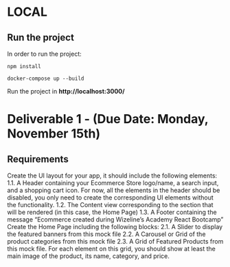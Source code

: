 # LOCAL
## Run the project
In order to run the project:
```
npm install
```

```
docker-compose up --build
```

Run the project in **http://localhost:3000/**

# Deliverable 1 - (Due Date: Monday, November 15th)
## Requirements
Create the UI layout for your app, it should include the following elements:
1.1. A Header containing your Ecommerce Store logo/name, a search input, and a shopping cart icon. For now, all the elements in the header should be disabled, you only need to create the corresponding UI elements without the functionality.
1.2. The Content view corresponding to the section that will be rendered (in this case, the Home Page)
1.3. A Footer containing the message “Ecommerce created during Wizeline’s Academy React Bootcamp”
Create the Home Page including the following blocks:
2.1. A Slider to display the featured banners from this mock file
2.2. A Carousel or Grid of the product categories from this mock file
2.3. A Grid of Featured Products from this mock file. For each element on this grid, you should show at least the main image of the product, its name, category, and price.